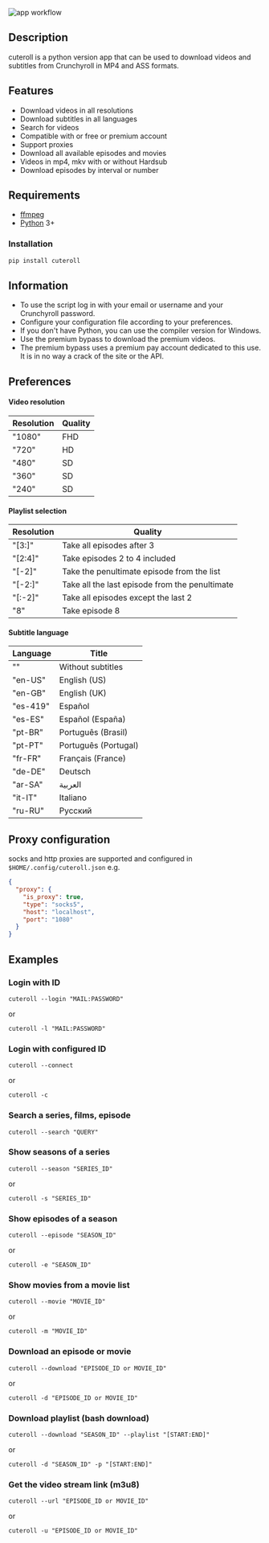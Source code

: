 ![app workflow](https://github.com/insidewhy/cuteroll/workflows/main/badge.svg)

## Description
cuteroll is a python version app that can be used to download videos and subtitles from Crunchyroll in MP4 and ASS formats.
 
## Features
- Download videos in all resolutions
- Download subtitles in all languages
- Search for videos
- Compatible with or free or premium account
- Support proxies
- Download all available episodes and movies
- Videos in mp4, mkv with or without Hardsub
- Download episodes by interval or number

## Requirements
- [ffmpeg](https://www.ffmpeg.org)
- [Python](https://www.python.org/downloads) 3+

### Installation
```bash
pip install cuteroll
```

## Information
 - To use the script log in with your email or username and your Crunchyroll password.
 - Configure your configuration file according to your preferences.
 - If you don't have Python, you can use the compiler version for Windows.
 - Use the premium bypass to download the premium videos.
 - The premium bypass uses a premium pay account dedicated to this use. It is in no way a crack of the site or the API.

## Preferences

#### Video resolution

Resolution | Quality
------------ | -------------
"1080" | FHD
"720" | HD
"480" | SD
"360" | SD
"240" | SD

#### Playlist selection

Resolution | Quality
------------ | -------------
"[3:]" | Take all episodes after 3
"[2:4]" | Take episodes 2 to 4 included
"[-2]" | Take the penultimate episode from the list
"[-2:]" | Take all the last episode from the penultimate
"[:-2]" | Take all episodes except the last 2
"8" | Take episode 8

#### Subtitle language 

Language | Title
------------ | -------------
"" | Without subtitles
"en-US" | English (US)
"en-GB" | English (UK)
"es-419" | Español
"es-ES" | Español (España)
"pt-BR" |Português (Brasil)
"pt-PT" | Português (Portugal)
"fr-FR" | Français (France)
"de-DE" | Deutsch
"ar-SA" | العربية
"it-IT" | Italiano
"ru-RU" | Русский

## Proxy configuration
socks and http proxies are supported and configured in `$HOME/.config/cuteroll.json` e.g.

```json
{
  "proxy": {
    "is_proxy": true,
    "type": "socks5",
    "host": "localhost",
    "port": "1080"
  }
}
```

## Examples

### Login with ID
```
cuteroll --login "MAIL:PASSWORD"
```
or
```
cuteroll -l "MAIL:PASSWORD"
```

### Login with configured ID
```
cuteroll --connect
```
or
```
cuteroll -c
```

### Search a series, films, episode
```
cuteroll --search "QUERY"
```

### Show seasons of a series
```
cuteroll --season "SERIES_ID"
```
or
```
cuteroll -s "SERIES_ID"
```

### Show episodes of a season
```
cuteroll --episode "SEASON_ID"
```
or
```
cuteroll -e "SEASON_ID"
```

### Show movies from a movie list
```
cuteroll --movie "MOVIE_ID"
```
or
```
cuteroll -m "MOVIE_ID"
```

### Download an episode or movie
```
cuteroll --download "EPISODE_ID or MOVIE_ID"
```
or
```
cuteroll -d "EPISODE_ID or MOVIE_ID"
```

### Download playlist (bash download)
```
cuteroll --download "SEASON_ID" --playlist "[START:END]"
```
or
```
cuteroll -d "SEASON_ID" -p "[START:END]"
```

### Get the video stream link (m3u8)
```
cuteroll --url "EPISODE_ID or MOVIE_ID"
```
or
```
cuteroll -u "EPISODE_ID or MOVIE_ID"
```
